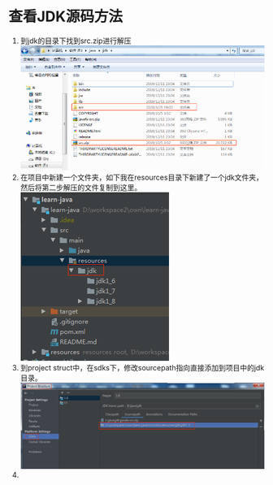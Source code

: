 # 查看JDK源码方法
1. 到jdk的目录下找到src.zip进行解压
![title](https://raw.githubusercontent.com/pallcard/noteImg/master/noteImg/2020/03/25/1585147300954-1585147300978.png)
2. 在项目中新建一个文件夹，如下我在resources目录下新建了一个jdk文件夹，然后将第二步解压的文件复制到这里。
![title](https://raw.githubusercontent.com/pallcard/noteImg/master/noteImg/2020/03/25/1585147176905-1585147177052.png)
3.  到project struct中，在sdks下，修改sourcepath指向直接添加到项目中的jdk目录。
![title](https://raw.githubusercontent.com/pallcard/noteImg/master/noteImg/2020/03/25/1585147405431-1585147405432.png)
4. 
